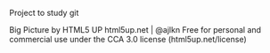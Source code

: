 Project to study git

Big Picture by HTML5 UP
html5up.net | @ajlkn
Free for personal and commercial use under the CCA 3.0 license (html5up.net/license)
